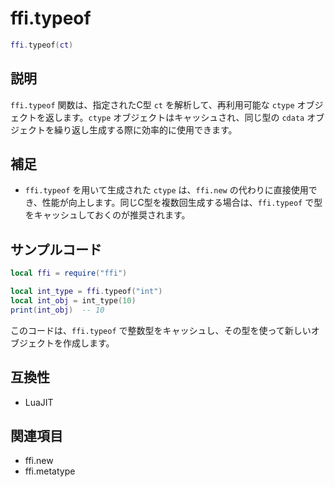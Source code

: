 # ffi.typeof

```lua
ffi.typeof(ct)
```

## 説明

`ffi.typeof` 関数は、指定されたC型 `ct` を解析して、再利用可能な `ctype` オブジェクトを返します。`ctype` オブジェクトはキャッシュされ、同じ型の `cdata` オブジェクトを繰り返し生成する際に効率的に使用できます。

## 補足

- `ffi.typeof` を用いて生成された `ctype` は、`ffi.new` の代わりに直接使用でき、性能が向上します。同じC型を複数回生成する場合は、`ffi.typeof` で型をキャッシュしておくのが推奨されます。

## サンプルコード

```lua
local ffi = require("ffi")

local int_type = ffi.typeof("int")
local int_obj = int_type(10)
print(int_obj)  -- 10
```

このコードは、`ffi.typeof` で整数型をキャッシュし、その型を使って新しいオブジェクトを作成します。

## 互換性

- LuaJIT

## 関連項目

- ffi.new
- ffi.metatype